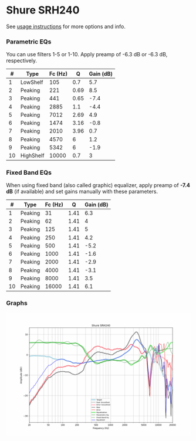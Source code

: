 # Shure SRH240
See [usage instructions](https://github.com/jaakkopasanen/AutoEq#usage) for more options and info.

### Parametric EQs
You can use filters 1-5 or 1-10. Apply preamp of -6.3 dB or -6.3 dB, respectively.

|   # | Type      |   Fc (Hz) |    Q |   Gain (dB) |
|-----|-----------|-----------|------|-------------|
|   1 | LowShelf  |       105 | 0.7  |         5.7 |
|   2 | Peaking   |       221 | 0.69 |         8.5 |
|   3 | Peaking   |       441 | 0.65 |        -7.4 |
|   4 | Peaking   |      2885 | 1.1  |        -4.4 |
|   5 | Peaking   |      7012 | 2.69 |         4.9 |
|   6 | Peaking   |      1474 | 3.16 |        -0.8 |
|   7 | Peaking   |      2010 | 3.96 |         0.7 |
|   8 | Peaking   |      4570 | 6    |         1.2 |
|   9 | Peaking   |      5342 | 6    |        -1.9 |
|  10 | HighShelf |     10000 | 0.7  |         3   |

### Fixed Band EQs
When using fixed band (also called graphic) equalizer, apply preamp of **-7.4 dB** (if available) and set gains manually with these parameters.

|   # | Type    |   Fc (Hz) |    Q |   Gain (dB) |
|-----|---------|-----------|------|-------------|
|   1 | Peaking |        31 | 1.41 |         6.3 |
|   2 | Peaking |        62 | 1.41 |         4   |
|   3 | Peaking |       125 | 1.41 |         5   |
|   4 | Peaking |       250 | 1.41 |         4.2 |
|   5 | Peaking |       500 | 1.41 |        -5.2 |
|   6 | Peaking |      1000 | 1.41 |        -1.6 |
|   7 | Peaking |      2000 | 1.41 |        -2.9 |
|   8 | Peaking |      4000 | 1.41 |        -3.1 |
|   9 | Peaking |      8000 | 1.41 |         3.5 |
|  10 | Peaking |     16000 | 1.41 |         6.1 |

### Graphs
![](./Shure%20SRH240.png)

